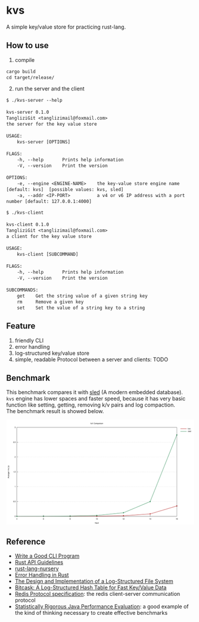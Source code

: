 # kvs
A simple key/value store for practicing rust-lang.

## How to use

1. compile
```
cargo build
cd target/release/
```

2. run the server and the client

```
$ ./kvs-server --help

kvs-server 0.1.0
TangliziGit <tanglizimail@foxmail.com>
the server for the key value store

USAGE:
    kvs-server [OPTIONS]

FLAGS:
    -h, --help       Prints help information
    -V, --version    Print the version

OPTIONS:
    -e, --engine <ENGINE-NAME>    the key-value store engine name [default: kvs]  [possible values: kvs, sled]
    -a, --addr <IP-PORT>          a v4 or v6 IP address with a port number [default: 127.0.0.1:4000]
```

```
$ ./kvs-client

kvs-client 0.1.0
TangliziGit <tanglizimail@foxmail.com>
a client for the key value store

USAGE:
    kvs-client [SUBCOMMAND]

FLAGS:
    -h, --help       Prints help information
    -V, --version    Print the version

SUBCOMMANDS:
    get    Get the string value of a given string key
    rm     Remove a given key
    set    Set the value of a string key to a string
```

## Feature

1. friendly CLI 
2. error handling 
3. log-structured key/value store
4. simple, readable Protocol between a server and clients: TODO

## Benchmark

This benchmark compares it with [sled](https://github.com/spacejam/sled) (A modern embedded database).  
`kvs` engine has lower spaces and faster speed, because it has very basic function like setting, getting, removing k/v pairs and log compaction.  
The benchmark result is showed below.  

![full_operation_benchmark](https://raw.githubusercontent.com/TangliziGit/kvs/master/doc/full_operation_benchmark.svg)

## Reference

- [Write a Good CLI Program](https://qiita.com/tigercosmos/items/678f39b1209e60843cc3)
- [Rust API Guidelines](https://rust-lang.github.io/api-guidelines/)
- [rust-lang-nursery](https://github.com/rust-lang-nursery)
- [Error Handling in Rust](https://blog.burntsushi.net/rust-error-handling/)
- [The Design and Implementation of a Log-Structured File System](https://people.eecs.berkeley.edu/~brewer/cs262/LFS.pdf)
- [Bitcask: A Log-Structured Hash Table for Fast Key/Value Data](https://github.com/basho/bitcask/blob/develop/doc/bitcask-intro.pdf)
- [Redis Protocol specification](https://redis.io/topics/protocol): the redis client-server communication protocol
- [Statistically Rigorous Java Performance Evaluation](https://dri.es/files/oopsla07-georges.pdf): a good example of the kind of thinking necessary to create effective benchmarks

